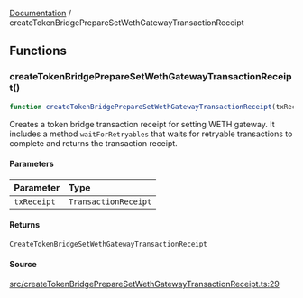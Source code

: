 [Documentation](README.md) / createTokenBridgePrepareSetWethGatewayTransactionReceipt

## Functions

### createTokenBridgePrepareSetWethGatewayTransactionReceipt()

```ts
function createTokenBridgePrepareSetWethGatewayTransactionReceipt(txReceipt: TransactionReceipt): CreateTokenBridgeSetWethGatewayTransactionReceipt
```

Creates a token bridge transaction receipt for setting WETH gateway. It
includes a method `waitForRetryables` that waits for retryable transactions
to complete and returns the transaction receipt.

#### Parameters

| Parameter | Type |
| :------ | :------ |
| `txReceipt` | `TransactionReceipt` |

#### Returns

`CreateTokenBridgeSetWethGatewayTransactionReceipt`

#### Source

[src/createTokenBridgePrepareSetWethGatewayTransactionReceipt.ts:29](https://github.com/anegg0/arbitrum-orbit-sdk/blob/763a3f41e7ea001cbb6fe81ac11cc794b4a0f94d/src/createTokenBridgePrepareSetWethGatewayTransactionReceipt.ts#L29)
